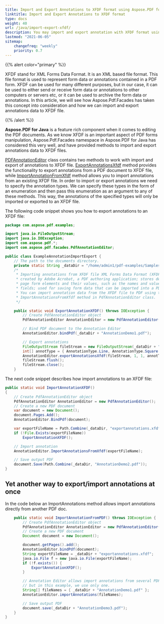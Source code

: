 ```yaml
---
title: Import and Export Annotations to XFDF format using Aspose.PDF for Java
linktitle: Import and Export Annotations to XFDF format
type: docs
weight: 40
url: /java/import-export-xfdf/
description: You may import and export annotation with XFDF format using Aspose.PDF for Java library. 
lastmod: "2021-06-05"
sitemap:
    changefreq: "weekly"
    priority: 0.7
---
```


{{% alert color="primary" %}}

XFDF stand for XML Forms Data Format. It is an XML based file format. This file format is used to represent form data or annotations contained in a PDF form. XFDF can be used for many different purposes, but in our case, it can be used to either send or receive form data or annotations to other computers or servers etc, or it can be used to archive the form data or annotations. In this article, we will see how Aspose.Pdf.Facades has taken this concept into consideration and how we can import and export annotations data to XFDF file.

{{% /alert %}}

**Aspose.PDF for Java** is a feature rich component when it comes to editing the PDF documents. As we know XFDF is an important aspect of PDF forms manipulation, Aspose.Pdf.Facades namespace in Aspose.PDF for Java has considered this very well, and have provided methods to import and export annotations data to XFDF files.

[PDFAnnotationEditor](https://apireference.aspose.com/pdf/java/com.aspose.pdf.facades/PdfAnnotationEditor) class contains two methods to work with import and export of annotations to XFDF file. [ExportAnnotationsXfdf](https://apireference.aspose.com/pdf/java/com.aspose.pdf.facades/PdfAnnotationEditor) method provides the functionality to export annotations from a PDF document to XFDF file, while [ImportAnnotationFromXfdf](https://apireference.aspose.com/pdf/java/com.aspose.pdf.facades/PdfAnnotationEditor) method allows you to import annotations from an existing XFDF file. In order to import or export annotations we need to specify the annotation types. We can specify these types in the form of an enumeration and then pass this enumeration as an argument to any of these methods. This way, the annotations of the specified types will only be imported or exported to an XFDF file.

The following code snippet shows you how to export annotations to an XFDF file:

```java
package com.aspose.pdf.examples;

import java.io.FileOutputStream;
import java.io.IOException;
import com.aspose.pdf.*;
import com.aspose.pdf.facades.PdfAnnotationEditor;

public class ExampleAnnotationImportExport {
    // The path to the documents directory.
    private static String _dataDir = "/home/admin1/pdf-examples/Samples/";
    /*
     * Importing annotations from XFDF file XML Forms Data Format (XFDF) file
     * created by Adobe Acrobat, a PDF authoring application; stores descriptions of
     * page form elements and their values, such as the names and values for text
     * fields; used for saving form data that can be imported into a PDF document.
     * You can import annotation data from the XFDF file to PDF using the
     * ImportAnnotationsFromXfdf method in PdfAnnotationEditor class.
     */

    public static void ExportAnnotationXFDF() throws IOException {
        // Create PdfAnnotationEditor object
        PdfAnnotationEditor AnnotationEditor = new PdfAnnotationEditor();

        // Bind PDF document to the Annotation Editor
        AnnotationEditor.bindPdf(_dataDir + "AnnotationDemo1.pdf");

        // Export annotations
        FileOutputStream fileStream = new FileOutputStream(_dataDir + "exportannotations.xfdf");
        int[] annotType = { AnnotationType.Line, AnnotationType.Square };
        AnnotationEditor.exportAnnotationsXfdf(fileStream, 1, 1, annotType);
        fileStream.flush();
        fileStream.close();
    }
```

The next code snippet describes how import annotations to an XFDF file:

```java
public static void ImportAnnotationXFDF()
{
    // Create PdfAnnotationEditor object
    PdfAnnotationEditor AnnotationEditor = new PdfAnnotationEditor();
    // Create a new PDF document
    var document = new Document();
    document.Pages.Add();
    AnnotationEditor.BindPdf(document);

    var exportFileName = Path.Combine(_dataDir, "exportannotations.xfdf");
    if (!File.Exists(exportFileName))
        ExportAnnotationXFDF();

    // Import annotation
    AnnotationEditor.ImportAnnotationsFromXfdf(exportFileName);

    // Save output PDF
    document.Save(Path.Combine(_dataDir, "AnnotationDemo2.pdf"));
}
```

## Yet another way to export/import annotations at once

In the code below an ImportAnnotations method allows import annotations directly from another PDF doc.

```java
    public static void ImportAnnotationFromPDF() throws IOException {
        // Create PdfAnnotationEditor object
        PdfAnnotationEditor AnnotationEditor = new PdfAnnotationEditor();
        // Create a new PDF document
        Document document = new Document();

        document.getPages().add();
        AnnotationEditor.bindPdf(document);
        String exportFileName = _dataDir + "exportannotations.xfdf";
        java.io.File f = new java.io.File(exportFileName);
        if (!f.exists()) {
            ExportAnnotationXFDF();
        }

        // Annotation Editor allows import annotations from several PDF documents,
        // but in this example, we use only one.
        String[] fileNames = { _dataDir + "AnnotationDemo1.pdf" };
        AnnotationEditor.importAnnotations(fileNames);

        // Save output PDF
        document.save(_dataDir + "AnnotationDemo3.pdf");
    }
}
```
